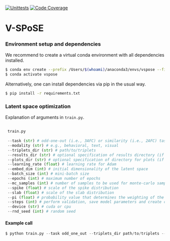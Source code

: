 [![Unittests](https://github.com/ViCCo-Group/VSPoSE/actions/workflows/python-package.yml/badge.svg)](https://github.com/ViCCo-Group/VSPoSE/actions/workflows/python-package.yml)
[![Code Coverage](https://codecov.io/gh/ViCCo-Group/VSPoSE/branch/main/graph/badge.svg?token=0RKlKIYtbd)](https://github.com/ViCCo-Group/VSPoSE/actions/workflows/coverage.yml)

# V-SPoSE

### Environment setup and dependencies

We recommend to create a virtual conda environment with all dependencies installed.

```bash
$ conda env create --prefix /Users/$(whoami)/anaconda3/envs/vspose --file envs/environment.yml
$ conda activate vspose
```

Alternatively, one can install dependencies via pip in the usual way.

```bash
$ pip install -r requirements.txt
```

### Latent space optimization

Explanation of arguments in `train.py`.

```python
 
 train.py
  
 --task (str) # odd-one-out (i.e., 3AFC) or similarity (i.e., 2AFC) task
 --modality (str) # e.g., behavioral, text, visual
 --triplets_dir (str) # path/to/triplets
 --results_dir (str) # optional specification of results directory (if not provided will resort to ./results/modality/version/dim/lambda/seed/)
 --plots_dir (str) # optional specification of directory for plots (if not provided will resort to ./plots/modality/version/dim/lambda/seed/)
 --learning_rate (float) # learning rate for Adam
 --embed_dim (int) # initial dimensionality of the latent space
 --batch_size (int) # mini-batch size
 --epochs (int) # maximum number of epochs
 --mc_samples (int) # number of samples to be used for monte-carlo sampling
 --spike (float) # scale of the spike distribution
 --slab (float) # scale of the slab distribution
 --pi (float) # probability value that determines the weighting of the distributions; the higher this value, the more values will be drawn from the spike distrbution (i.e., sparser solution)
 --steps (int) # perform validation, save model parameters and create checkpoints every <steps> epochs
 --device (str) # cuda or cpu
 --rnd_seed (int) # random seed
 ```

#### Example call

```python
$ python train.py --task odd_one_out --triplets_dir path/to/triplets --results_dir ./results --plots_dir ./plots --learning_rate 0.001 --embed_dim 100 --batch_size 128 --epochs 1000 --mc_samples 20 --spike 0.1 --slab 1.0 --pi 0.5 --steps 50 --device cuda --rnd_seed 42
```

